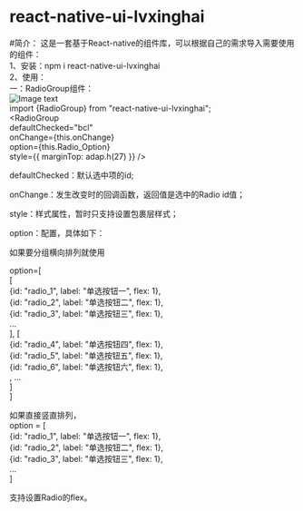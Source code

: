react-native-ui-lvxinghai
===
#简介：
这是一套基于React-native的组件库，可以根据自己的需求导入需要使用的组件：  
1、安装：npm i react-native-ui-lvxinghai    
2、使用：  
一：RadioGroup组件：  
![Image text](https://raw.githubusercontent.com/lxhRose/react-native-ui-lvxinghai/master/image/RadioGroup.png)  
import {RadioGroup} from "react-native-ui-lvxinghai";  
<RadioGroup  
    defaultChecked="bcl"  
    onChange={this.onChange}  
    option={this.Radio_Option}  
    style={{ marginTop: adap.h(27) }} />  
  
defaultChecked：默认选中项的id;  
  
onChange：发生改变时的回调函数，返回值是选中的Radio id值；
    
style：样式属性，暂时只支持设置包裹层样式；  
  
option：配置，具体如下： 
    
如果要分组横向排列就使用   

option=[  
    [  
        {id: "radio_1", label: "单选按钮一", flex: 1},  
        {id: "radio_2", label: "单选按钮二", flex: 1},  
        {id: "radio_3", label: "单选按钮三", flex: 1},  
        ...  
    ], [  
        {id: "radio_4", label: "单选按钮四", flex: 1},  
        {id: "radio_5", label: "单选按钮五", flex: 1},  
        {id: "radio_6", label: "单选按钮六", flex: 1},  
        , ...  
    ]    
]  
  
如果直接竖直排列，  
option = [  
    {id: "radio_1", label: "单选按钮一", flex: 1},  
    {id: "radio_2", label: "单选按钮二", flex: 1},  
    {id: "radio_3", label: "单选按钮三", flex: 1},  
    ...  
]  
  
支持设置Radio的flex。  
